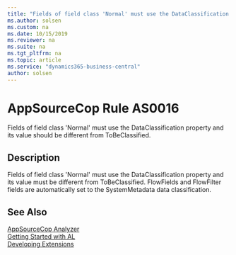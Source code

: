 ```yaml
---
title: "Fields of field class 'Normal' must use the DataClassification property and its value should be different from ToBeClassified."
ms.author: solsen
ms.custom: na
ms.date: 10/15/2019
ms.reviewer: na
ms.suite: na
ms.tgt_pltfrm: na
ms.topic: article
ms.service: "dynamics365-business-central"
author: solsen
---
```

[//]: # (START>DO_NOT_EDIT)
[//]: # (IMPORTANT:Do not edit any of the content between here and the END>DO_NOT_EDIT.)
[//]: # (Any modifications should be made in the .xml files in the ModernDev repo.)
# AppSourceCop Rule AS0016
Fields of field class 'Normal' must use the DataClassification property and its value should be different from ToBeClassified.  

## Description
Fields of field class 'Normal' must use the DataClassification property and its value must be different from ToBeClassified. FlowFields and FlowFilter fields are automatically set to the SystemMetadata data classification.

[//]: # (IMPORTANT: END>DO_NOT_EDIT)
## See Also  
[AppSourceCop Analyzer](appsourcecop.md)  
[Getting Started with AL](../devenv-get-started.md)  
[Developing Extensions](../devenv-dev-overview.md)  